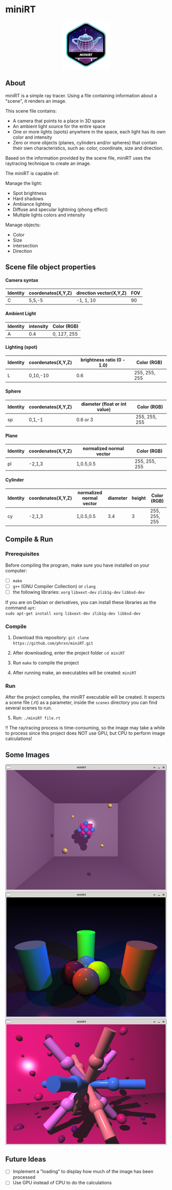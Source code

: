 # miniRT

<p align="center">
  <img src="https://raw.githubusercontent.com/phrxn/phrxn/master/42/badges/minirte.png" />
</p>


## About

miniRT is a simple ray tracer. Using a file containing information about a "scene", it renders an image.

This scene file contains:

- A camera that points to a place in 3D space
- An ambient light source for the entire space
- One or more lights (spots) anywhere in the space, each light has its own color and intensity
- Zero or more objects (planes, cylinders and/or spheres) that contain their own characteristics, such as: color, coordinate, size and direction.

Based on the information provided by the scene file, miniRT uses the raytracing technique to create an image.

The miniRT is capable of:

Manage the light:
- Spot brightness
- Hard shadows
- Ambiance lighting
- Diffuse and specular lightning (phong effect)
- Multiple lights colors and intensity

Manage objects:
- Color
- Size
- intersection
- Direction

## Scene file object properties

#### Camera syntax

| Identity |  coordenates(X,Y,Z)  |  direction vector(X,Y,Z)  |      FOV     |
|----------|----------------------|---------------------------|--------------|
|    C     |        5,5,-5        |        -1, 1, 10          |      90      |

#### Ambient Light

| Identity |       intensity      |   Color (RGB)  |
|----------|----------------------|----------------|
|    A     |        0.4           |  0, 127, 255   |


#### Lighting (spot)

| Identity |  coordenates(X,Y,Z)  |  brightness ratio (0 - 1.0)   |  Color (RGB)  |
|----------|----------------------|-------------------------------|---------------|
|    L     |        0,10,-10      |              0.6              | 255, 255, 255 |

#### Sphere

| Identity |  coordenates(X,Y,Z)  |  diameter (float or int value)  |  Color (RGB)  |
|----------|----------------------|---------------------------------|---------------|
|    sp    |      0,1,-1          |            0.6  or   3          | 255, 255, 255 |

#### Plane

| Identity |  coordenates(X,Y,Z)  |  normalized normal vector |  Color (RGB)  |
|----------|----------------------|---------------------------|---------------|
|    pl    |      -2,1,3          |         1,0.5,0.5         | 255, 255, 255 |

#### Cylinder

| Identity |  coordenates(X,Y,Z)  |  normalized normal vector| diameter | height |  Color (RGB)  |
|----------|----------------------|--------------------------|----------|--------|---------------|
|    cy    |      -2,1,3          |      1,0.5,0.5           |   3.4    |    3   | 255, 255, 255 |

## Compile & Run

### Prerequisites

Before compiling the program, make sure you have installed on your computer:
- [ ] <code>make</code>
- [ ] <code>g++</code> (GNU Compiler Collection) or <code>clang</code>
- [ ] the following libraries: <code>xorg</code> <code>libxext-dev</code> <code>zlib1g-dev</code> <code>libbsd-dev</code>

If you are on Debian or derivatives, you can install these libraries as the command <code>apt</code>:<br>
``sudo apt-get install xorg libxext-dev zlib1g-dev libbsd-dev``

### Compile

1. Download this repository: ``git clone https://github.com/phrxn/miniRT.git``

2. After downloading, enter the project folder ``cd miniRT``

3. Run ``make`` to compile the project

4. After running make, an executables will be created: <code>miniRT</code>

### Run

After the project compiles, the miniRT executable will be created. It expects a scene file (.rt) as a parameter, inside the <code>scenes</code> directory you can find several scenes to run.

5. Run: ``./miniRT file.rt``

:bangbang: The raytracing process is time-consuming, so the image may take a while to process since this project does NOT use GPU, but CPU to perform image calculations!

## Some Images

<p align="center">
  <img src="https://raw.githubusercontent.com/phrxn/miniRT/refs/heads/master/images/atom.png" />
  <br>
  <img src="https://raw.githubusercontent.com/phrxn/miniRT/refs/heads/master/images/complex2.png" />
  <br>
  <img src="https://raw.githubusercontent.com/phrxn/miniRT/refs/heads/master/images/composition.png" />
</p>

## Future Ideas

- [ ] Implement a "loading" to display how much of the image has been processed
- [ ] Use GPU instead of CPU to do the calculations
